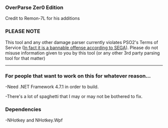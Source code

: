 ### OverParse Zer0 Edition
Credit to Remon-7L for his additions

### PLEASE NOTE
This tool and any other damage parser currently violates PSO2's Terms of Service ([In fact it is a bannable offense according to SEGA](http://pso2.jp/players/news/9224/)). Please do not misuse information given to you by this tool (or any other 3rd party parsing tool for that matter)

---

### For people that want to work on this for whatever reason...
-Need .NET Framework 4.7.1 in order to build.

-There's a lot of spaghetti that I may or may not be bothered to fix.

### Dependencies
-NHotkey and NHotkey.Wpf
